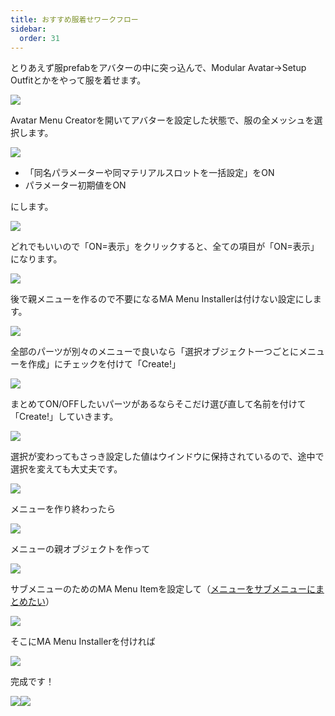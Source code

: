```yaml
---
title: おすすめ服着せワークフロー
sidebar:
  order: 31
---
```


とりあえず服prefabをアバターの中に突っ込んで、Modular Avatar→Setup Outfitとかをやって服を着せます。

![](../../../assets/imgs/wf1.png)

Avatar Menu Creatorを開いてアバターを設定した状態で、服の全メッシュを選択します。

![](../../../assets/imgs/wf2.png)

- 「同名パラメーターや同マテリアルスロットを一括設定」をON
- パラメーター初期値をON

にします。

![](../../../assets/imgs/wf3.png)

どれでもいいので「ON=表示」をクリックすると、全ての項目が「ON=表示」になります。

![](../../../assets/imgs/wf4.png)

後で親メニューを作るので不要になるMA Menu Installerは付けない設定にします。

![](../../../assets/imgs/wf4_1.png)

全部のパーツが別々のメニューで良いなら「選択オブジェクト一つごとにメニューを作成」にチェックを付けて「Create!」

![](../../../assets/imgs/wf5.png)

まとめてON/OFFしたいパーツがあるならそこだけ選び直して名前を付けて「Create!」していきます。

![](../../../assets/imgs/wf6.png)

選択が変わってもさっき設定した値はウインドウに保持されているので、途中で選択を変えても大丈夫です。

![](../../../assets/imgs/wf7.png)

メニューを作り終わったら

![](../../../assets/imgs/wf8.png)

メニューの親オブジェクトを作って

![](../../../assets/imgs/wf9.png)

サブメニューのためのMA Menu Itemを設定して（[メニューをサブメニューにまとめたい](/guides/submenu)）

![](../../../assets/imgs/wf10.png)

そこにMA Menu Installerを付ければ

![](../../../assets/imgs/wf11.png)

完成です！

![](../../../assets/imgs/wf12.png)![](../../../assets/imgs/wf13.png)